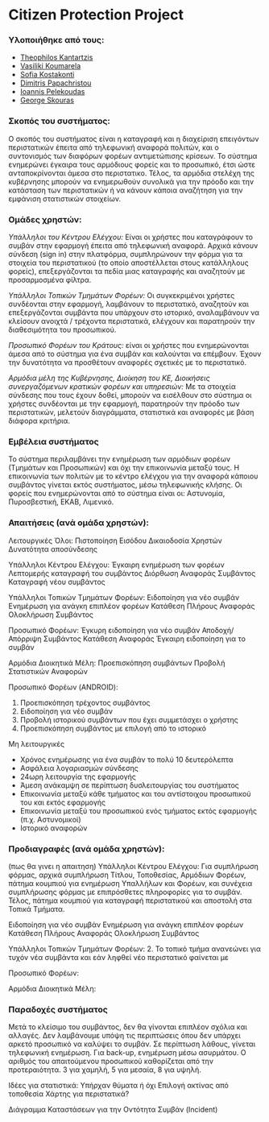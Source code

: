 # Citizen Protection Project
### Υλοποιήθηκε από τους:

* [Theophilos Kantartzis](https://github.com/TheoKant/ "Theophilos Kantartzis")
* [Vasiliki Koumarela](https://github.com/VasiaKoum/ "Vasiliki Kouradela")
* [Sofia Kostakonti](https://github.com/SofiaKstk/ "Sofia Kostakonti")
* [Dimitris Papachristou](https://github.com/dimpapac/ "Dimitris Papachristou")
* [Ioannis Pelekoudas](https://github.com/pelekoudasq/ "Ioannis Pelekoudas")
* [George Skouras](https://github.com/GaSkouras/ "George Skouras")

### Σκοπός του συστήματος:

Ο σκοπός του συστήματος είναι η καταγραφή και η διαχείριση επειγόντων περιστατικών έπειτα από τηλεφωνική αναφορά πολιτών, και ο συντονισμός των διαφόρων φορέων αντιμετώπισης κρίσεων. Το σύστημα ενημερώνει έγκαιρα τους αρμόδιους φορείς και το προσωπικό, έτσι ώστε ανταποκρίνονται άμεσα στο περιστατικο. Τέλος, τα αρμόδια στελέχη της κυβέρνησης μπορούν να ενημερωθούν συνολικά για την πρόοδο και την κατάσταση των περιστατικών ή να κάνουν κάποια αναζήτηση για την εμφάνιση στατιστικών στοιχείων.

### Ομάδες χρηστών:

_Υπάλληλοι του Κέντρου Ελέγχου:_ 
Είναι οι χρήστες που καταγράφουν το συμβάν στην εφαρμογή έπειτα από τηλεφωνική αναφορά. Αρχικά κάνουν σύνδεση (sign in) στην πλατφόρμα, συμπληρώνουν την φόρμα για τα στοιχεία του περιστατικού (το οποίο αποστέλλεται στους κατάλληλους φορείς), επεξεργάζονται τα πεδία μιας καταγραφής και αναζητούν με προσαρμοσμένα φίλτρα.
 
_Υπάλληλοι Τοπικών Τμημάτων Φορέων:_
Οι συγκεκριμένοι χρήστες συνδέονται στην εφαρμογή, λαμβάνουν το περιστατικό,  αναζητούν και επεξεργάζονται συμβάντα που υπάρχουν στο ιστορικό, αναλαμβάνουν να κλείσουν ανοιχτά / τρέχοντα περιστατικά, ελέγχουν και παρατηρούν την διαθεσιμότητα του προσωπικού.

_Προσωπικό Φορέων του Κράτους:_
είναι οι χρήστες που ενημερώνονται άμεσα από το σύστημα για ένα συμβάν και καλούνται να επέμβουν. Έχουν την δυνατότητα να προσθέτουν αναφορές σχετικές με το περιστατικό.

_Αρμόδια μέλη της Κυβέρνησης, Διοίκηση του ΚΕ, Διοικήσεις συνεργαζόμενων κρατικών φορέων και υπηρεσιών:_
Με τα στοιχεία σύνδεσης που τους έχουν δοθεί, μπορούν να εισέλθουν στο σύστημα 
οι χρήστες συνδέονται με την εφαρμογή, παρατηρούν την πρόοδο των περιστατικών, μελετούν διαγράμματα, στατιστικά και αναφορές με βάση διάφορα κριτήρια. 

### Εμβέλεια συστήματος

Το σύστημα περιλαμβάνει την ενημέρωση των αρμόδιων φορέων (Τμημάτων και Προσωπικών) και όχι την επικοινωνία μεταξύ τους.
Η επικοινωνία των πολιτών με το κέντρο ελέγχου για την αναφορά κάποιου συμβάντος γίνεται εκτός συστήματος, μέσω τηλεφωνικής κλήσης.
Οι φορείς που ενημερώνονται από το σύστημα είναι οι: Αστυνομία, Πυροσβεστική,  ΕΚΑΒ, Λιμενικό. 

###  Απαιτήσεις (ανά ομάδα χρηστών):

Λειτουργικές
Όλοι:
Πιστοποίηση Εισόδου
Δικαιοδοσία Χρηστών
Δυνατότητα αποσύνδεσης

Υπάλληλοι Κέντρου Ελέγχου:
Έγκαιρη ενημέρωση των φορέων
Λεπτομερής καταγραφή του συμβάντος
Διόρθωση Αναφοράς Συμβάντος
Καταγραφή νέου συμβάντος

Υπάλληλοι Τοπικών Τμημάτων Φορέων:
Ειδοποίηση για νέο συμβάν
Ενημέρωση για ανάγκη επιπλέον φορέων
Κατάθεση Πλήρους Αναφοράς
Ολοκλήρωση Συμβάντος

Προσωπικό Φορέων:
Έγκυρη ειδοποίηση για νέο συμβάν
Αποδοχή/Απόρριψη Συμβάντος
Κατάθεση Αναφοράς
Έγκαιρη ειδοποίηση για το συμβάν

Αρμόδια Διοικητικά Μέλη:
Προεπισκόπηση συμβάντων
Προβολή Στατιστικών Αναφορών 

Προσωπικό Φορέων (ANDROID):
1.	Προεπισκόπηση τρέχοντος συμβάντος
2.	Ειδοποίηση για νέο συμβάν
3.	Προβολή ιστορικού συμβάντων που έχει συμμετάσχει ο χρήστης
4. 	Προεπισκόπηση συμβάντος με επιλογή από το ιστορικό


Μη λειτουργικές
* Χρόνος ενημέρωσης για ένα συμβάν το πολύ 10 δευτερόλεπτα
* Ασφάλεια λογαριασμών σύνδεσης
* 24ωρη λειτουργία της εφαρμογής
* Άμεση ανάκαμψη σε περίπτωση δυσλειτουργίας του συστήματος  
* Επικοινωνία μεταξύ κάθε τμήματος και του αντίστοιχου προσωπικού του και εκτός εφαρμογής
* Επικοινωνία μεταξύ του προσωπικού ενός τμήματος εκτός εφαρμογής (π.χ. Αστυνομικοί)
* Ιστορικό αναφορών






### Προδιαγραφές (ανά ομάδα χρηστών):
(πως θα γινει η απαιτηση)
Υπάλληλοι Κέντρου Ελέγχου:
Για συμπλήρωση φόρμας, αρχικά συμπλήρωση Τίτλου, Τοποθεσίας, Αρμόδιων Φορέων, πάτημα κουμπιού για ενημέρωση Υπαλλήλων και Φορέων, και συνέχεια συμπλήρωσης φόρμας με επιπρόσθετες πληροφορίες για το συμβάν. Τέλος, πάτημα κουμπιού για καταγραφή περιστατικού και αποστολή στα Τοπικά Τμήματα.

Ειδοποίηση για νέο συμβάν
Ενημέρωση για ανάγκη επιπλέον φορέων
Κατάθεση Πλήρους Αναφοράς
Ολοκλήρωση Συμβάντος

Υπάλληλοι Τοπικών Τμημάτων Φορέων:
2.	Το τοπικό τμήμα ανανεώνει για τυχόν νέα συμβάντα και εάν ληφθεί νέο περιστατικό φαίνεται με  

Προσωπικό Φορέων:

Αρμόδια Διοικητικά Μέλη:


### Παραδοχές συστήματος
Μετά το κλείσιμο του συμβάντος, δεν θα γίνονται επιπλέον σχόλια και αλλαγές.
Δεν λαμβάνουμε υπόψη τις περιπτώσεις όπου δεν υπάρχει αρκετό προσωπικό να καλύψει το συμβάν.
Σε περίπτωση λάθους, γίνεται τηλεφωνική ενημέρωση.
Για back-up, ενημέρωση μέσω ασυρμάτου.
Ο αριθμός του απαιτούμενου προσωπικού καθορίζεται από την προτεραιότητα. 3 για χαμηλή, 5 για μεσαία, 8 για υψηλή.


Ιδέες για στατιστικά:
Υπήρχαν θύματα ή όχι
Επιλογή ακτίνας από τοποθεσία
Χάρτης για περιστατικά?





Διάγραμμα Καταστάσεων για την Οντότητα Συμβάν (Incident)


